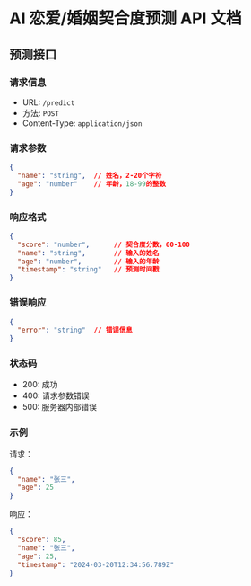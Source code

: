 # AI 恋爱/婚姻契合度预测 API 文档

## 预测接口

### 请求信息
- URL: `/predict`
- 方法: `POST`
- Content-Type: `application/json`

### 请求参数
```json
{
  "name": "string",  // 姓名，2-20个字符
  "age": "number"    // 年龄，18-99的整数
}
```

### 响应格式
```json
{
  "score": "number",      // 契合度分数，60-100
  "name": "string",       // 输入的姓名
  "age": "number",        // 输入的年龄
  "timestamp": "string"   // 预测时间戳
}
```

### 错误响应
```json
{
  "error": "string"  // 错误信息
}
```

### 状态码
- 200: 成功
- 400: 请求参数错误
- 500: 服务器内部错误

### 示例
请求：
```json
{
  "name": "张三",
  "age": 25
}
```

响应：
```json
{
  "score": 85,
  "name": "张三",
  "age": 25,
  "timestamp": "2024-03-20T12:34:56.789Z"
}
``` 